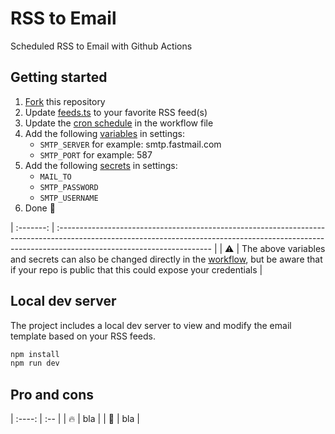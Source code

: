 # RSS to Email

Scheduled RSS to Email with Github Actions

## Getting started

1. [Fork](../../fork) this repository
2. Update [feeds.ts](src/feeds.ts) to your favorite RSS feed(s)
3. Update the [cron schedule](.github/workflows/send-email.yaml#L5) in the workflow file
4. Add the following [variables](../../settings/variables/actions) in settings:
   - `SMTP_SERVER` for example: smtp.fastmail.com
   - `SMTP_PORT` for example: 587
5. Add the following [secrets](../../settings/secrets/actions) in settings:
   - `MAIL_TO`
   - `SMTP_PASSWORD`
   - `SMTP_USERNAME`
6. Done :muscle:

| :-------: | :-------------------------------------------------------------------------------------------------------------------------------------------------------------------------------------------------- |
| :warning: | The above variables and secrets can also be changed directly in the [workflow](.github/workflows/send-email.yaml), but be aware that if your repo is public that this could expose your credentials |

## Local dev server

The project includes a local dev server to view and modify the email template based on your RSS feeds.

```bash
npm install
npm run dev
```

## Pro and cons

| :----: | :-- |
| :fire: | bla |
| :poop: | bla |
